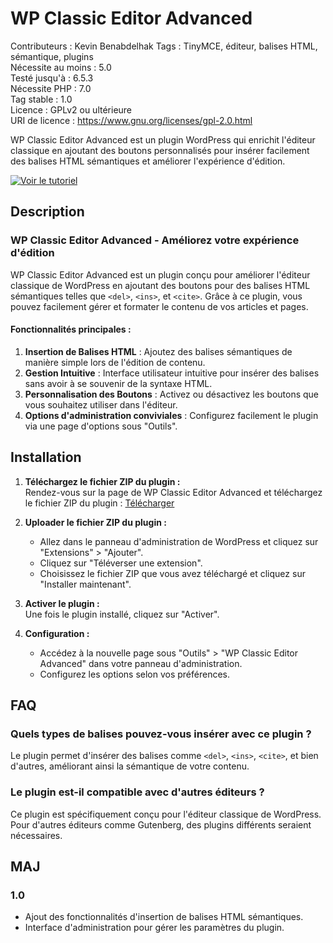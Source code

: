# WP Classic Editor Advanced

Contributeurs : Kevin Benabdelhak
Tags : TinyMCE, éditeur, balises HTML, sémantique, plugins  
Nécessite au moins : 5.0  
Testé jusqu'à : 6.5.3  
Nécessite PHP : 7.0  
Tag stable : 1.0  
Licence : GPLv2 ou ultérieure  
URI de licence : https://www.gnu.org/licenses/gpl-2.0.html

WP Classic Editor Advanced est un plugin WordPress qui enrichit l'éditeur classique en ajoutant des boutons personnalisés pour insérer facilement des balises HTML sémantiques et améliorer l'expérience d'édition.

[![Voir le tutoriel](https://img.youtube.com/vi/7exBCKzh0To/maxresdefault.jpg)](https://www.youtube.com/watch?v=7exBCKzh0To&ab_channel=KevinBenabdelhak)

## Description

### WP Classic Editor Advanced - Améliorez votre expérience d'édition

WP Classic Editor Advanced est un plugin conçu pour améliorer l'éditeur classique de WordPress en ajoutant des boutons pour des balises HTML sémantiques telles que `<del>`, `<ins>`, et `<cite>`. Grâce à ce plugin, vous pouvez facilement gérer et formater le contenu de vos articles et pages.

#### Fonctionnalités principales :
1. **Insertion de Balises HTML** : Ajoutez des balises sémantiques de manière simple lors de l'édition de contenu.
2. **Gestion Intuitive** : Interface utilisateur intuitive pour insérer des balises sans avoir à se souvenir de la syntaxe HTML.
3. **Personnalisation des Boutons** : Activez ou désactivez les boutons que vous souhaitez utiliser dans l'éditeur.
4. **Options d'administration conviviales** : Configurez facilement le plugin via une page d'options sous "Outils".

## Installation

1. **Téléchargez le fichier ZIP du plugin :**  
   Rendez-vous sur la page de WP Classic Editor Advanced et téléchargez le fichier ZIP du plugin : [Télécharger](https://kevin-benabdelhak.fr/plugins/wp-classic-editor-advanced/)

2. **Uploader le fichier ZIP du plugin :**
   - Allez dans le panneau d'administration de WordPress et cliquez sur "Extensions" > "Ajouter".
   - Cliquez sur "Téléverser une extension".
   - Choisissez le fichier ZIP que vous avez téléchargé et cliquez sur "Installer maintenant".

3. **Activer le plugin :**  
   Une fois le plugin installé, cliquez sur "Activer".

4. **Configuration :**
   - Accédez à la nouvelle page sous "Outils" > "WP Classic Editor Advanced" dans votre panneau d'administration.
   - Configurez les options selon vos préférences.

## FAQ

### Quels types de balises pouvez-vous insérer avec ce plugin ?
Le plugin permet d'insérer des balises comme `<del>`, `<ins>`, `<cite>`, et bien d'autres, améliorant ainsi la sémantique de votre contenu.

### Le plugin est-il compatible avec d'autres éditeurs ?
Ce plugin est spécifiquement conçu pour l'éditeur classique de WordPress. Pour d'autres éditeurs comme Gutenberg, des plugins différents seraient nécessaires.

## MAJ

### 1.0
* Ajout des fonctionnalités d'insertion de balises HTML sémantiques.
* Interface d'administration pour gérer les paramètres du plugin.
